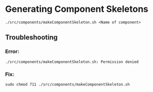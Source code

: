# Generating Component Skeletons  
```./src/components/makeComponentSkeleton.sh <Name of component>```
## Troubleshooting 
### Error:
```./src/components/makeComponentSkeleton.sh: Permission denied```  
### Fix:
```sudo chmod 711 ./src/components/makeComponentSkeleton.sh```